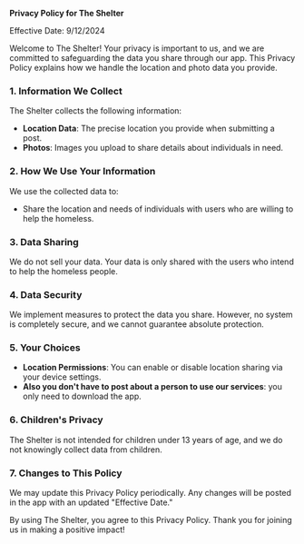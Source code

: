 **Privacy Policy for The Shelter**  

Effective Date: 9/12/2024  

Welcome to The Shelter! Your privacy is important to us, and we are committed to safeguarding the data you share through our app. This Privacy Policy explains how we handle the location and photo data you provide.  

### 1. Information We Collect  
The Shelter collects the following information:  
- **Location Data**: The precise location you provide when submitting a post.  
- **Photos**: Images you upload to share details about individuals in need.  

### 2. How We Use Your Information  
We use the collected data to:  
- Share the location and needs of individuals with users who are willing to help the homeless.

### 3. Data Sharing  
We do not sell your data. Your data is only shared with the users who intend to help the homeless people.

### 4. Data Security  
We implement measures to protect the data you share. However, no system is completely secure, and we cannot guarantee absolute protection.  

### 5. Your Choices  
- **Location Permissions**: You can enable or disable location sharing via your device settings.
- **Also you don't have to post about a person to use our services**: you only need to download the app. 

### 6. Children's Privacy  
The Shelter is not intended for children under 13 years of age, and we do not knowingly collect data from children.  

### 7. Changes to This Policy  
We may update this Privacy Policy periodically. Any changes will be posted in the app with an updated "Effective Date."  

By using The Shelter, you agree to this Privacy Policy. Thank you for joining us in making a positive impact!  
